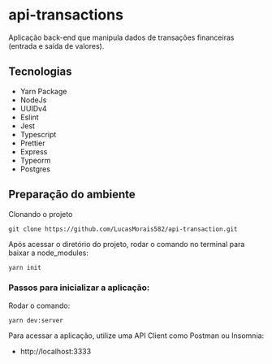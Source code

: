 # api-transactions

Aplicação back-end que manipula dados de transações financeiras (entrada e saída de valores).

## Tecnologias

- Yarn Package
- NodeJs
- UUIDv4
- Eslint
- Jest
- Typescript
- Prettier
- Express
- Typeorm
- Postgres

## Preparação do ambiente

Clonando o projeto
```
git clone https://github.com/LucasMorais582/api-transaction.git
```
Após acessar o diretório do projeto, rodar o comando no terminal para baixar a node_modules:
```
yarn init
```

### Passos para inicializar a aplicação:

Rodar o comando:
```
yarn dev:server
```
Para acessar a aplicação, utilize uma API Client como Postman ou Insomnia:
- http://localhost:3333
